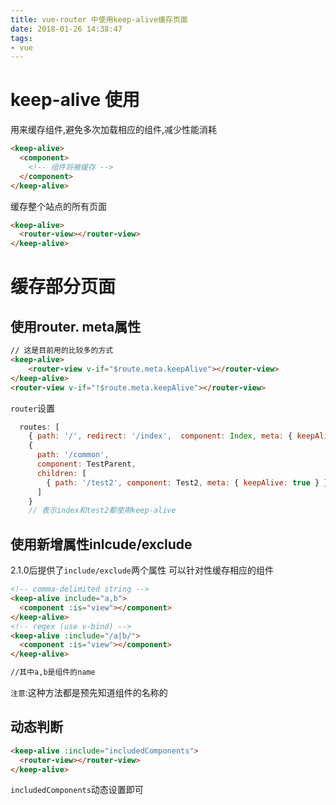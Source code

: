 ```yaml
---
title: vue-router 中使用keep-alive缓存页面
date: 2018-01-26 14:38:47
tags:
- vue
---
```




# keep-alive 使用

用来缓存组件,避免多次加载相应的组件,减少性能消耗

```Html
<keep-alive>
  <component>
    <!-- 组件将被缓存 -->
  </component>
</keep-alive>
```

缓存整个站点的所有页面

```Html
<keep-alive>
  <router-view></router-view>
</keep-alive>
```

<!-- more -->

# 缓存部分页面

## 使用router. meta属性

```Html
// 这是目前用的比较多的方式
<keep-alive>
    <router-view v-if="$route.meta.keepAlive"></router-view>
</keep-alive>
<router-view v-if="!$route.meta.keepAlive"></router-view>
```

`router`设置

```javascript
  routes: [
    { path: '/', redirect: '/index',  component: Index, meta: { keepAlive: true }},
    {
      path: '/common',
      component: TestParent,
      children: [
        { path: '/test2', component: Test2, meta: { keepAlive: true } }
      ]
    }
    // 表示index和test2都使用keep-alive
```

## 使用新增属性inlcude/exclude

2.1.0后提供了`include/exclude`两个属性 可以针对性缓存相应的组件

```Html
<!-- comma-delimited string -->
<keep-alive include="a,b">
  <component :is="view"></component>
</keep-alive>
<!-- regex (use v-bind) -->
<keep-alive :include="/a|b/">
  <component :is="view"></component>
</keep-alive>

//其中a,b是组件的name
```

`注意`:这种方法都是预先知道组件的名称的

## 动态判断

```html
<keep-alive :include="includedComponents">
  <router-view></router-view>
</keep-alive>
```

`includedComponents`动态设置即可
